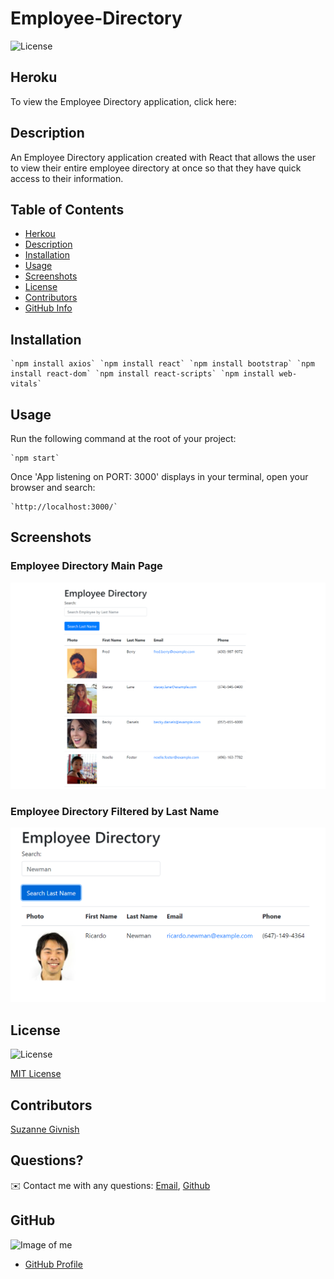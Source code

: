 # Employee-Directory

![License](https://img.shields.io/badge/License-mit-blue.svg "License Badge")

## Heroku 
To view the Employee Directory application, click here:

## Description

An Employee Directory application created with React that allows the user to view their entire employee directory at once so that they have quick access to their information.

## Table of Contents
- [Herkou](#Heroku)
- [Description](#Description)
- [Installation](#Installation)
- [Usage](#Usage)
- [Screenshots](#Screenshots)
- [License](#License)
- [Contributors](#Contributors)
- [GitHub Info](#GitHub) 

## Installation
    `npm install axios` `npm install react` `npm install bootstrap` `npm install react-dom` `npm install react-scripts` `npm install web-vitals`

## Usage
Run the following command at the root of your project:

    `npm start`

Once 'App listening on PORT: 3000' displays in your terminal, open your browser and search:

    `http://localhost:3000/`

## Screenshots

### Employee Directory Main Page

![Employee-Directory-Main](https://github.com/suzygiv/Employee-Directory/blob/main/public/Assets/Employee-Directory-Main.PNG)

### Employee Directory Filtered by Last Name

![Filter-Last-Name](https://github.com/suzygiv/Employee-Directory/blob/main/public/Assets/Filter-Last-Name.PNG)

## License
![License](https://img.shields.io/badge/License-mit-blue.svg "License Badge")

[MIT License](http://opensource.org/licenses/mit-license.php)

## Contributors
[Suzanne Givnish](https://github.com/suzygiv)

## Questions?
✉️ Contact me with any questions: [Email](suzannegivnish@gmail.com), [Github](https://github.com/suzygiv)

## GitHub
![Image of me](https://avatars0.githubusercontent.com/u/69487481?v=4)
- [GitHub Profile](https://github.com/suzygiv)
